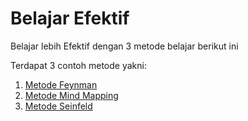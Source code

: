 # Belajar Efektif

Belajar lebih Efektif dengan 3 metode belajar berikut ini 

Terdapat 3 contoh metode yakni:
1. [Metode Feynman](https://github.com/rizaramadan/contoh-zk/blob/main/202005091446-Zettelkasten.md)
2. [Metode Mind Mapping](https://github.com/rizaramadan/contoh-zk/blob/main/202005091455-Belajar-yang-efektif.md)
3. [Metode Seinfeld](https://github.com/rizaramadan/contoh-zk/blob/main/202005091503-tipe-pembelajaran.md)
